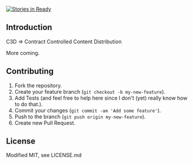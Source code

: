 [![Stories in Ready](https://badge.waffle.io/project-douglas/c3d-go.png?label=ready&title=Ready)](https://waffle.io/project-douglas/c3d-go)

## Introduction

C3D => Contract Controlled Content Distribution

More coming.

## Contributing

1. Fork the repository.
2. Create your feature branch (`git checkout -b my-new-feature`).
3. Add Tests (and feel free to help here since I don't (yet) really know how to do that.).
4. Commit your changes (`git commit -am 'Add some feature'`).
5. Push to the branch (`git push origin my-new-feature`).
6. Create new Pull Request.

## License

Modified MIT, see LICENSE.md
